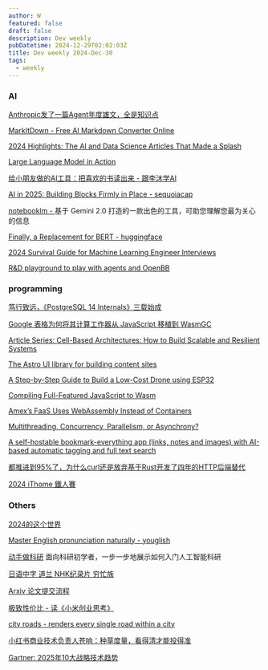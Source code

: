 ```yaml
---
author: W
featured: false
draft: false
description: Dev weekly
pubDatetime: 2024-12-29T02:02:03Z
title: Dev weekly 2024-Dec-30
tags:
  - weekly
---
```


### AI

[]()

[]()

[]()

[]()

[Anthropic发了一篇Agent年度雄文，全是知识点](https://mp.weixin.qq.com/s?__biz=Mzg5Mjc3MjIyMA%3D%3D&abtest_cookie=AAACAA%3D%3D&ascene=56&chksm=c10d35f9c636a585b031024fad45588d45fae04397e392a0cb0a7468d364ddab18dc7b59fcba&clicktime=1734762319&countrycode=CN&devicetype=android-34&enterid=1734762319&exportkey=n_ChQIAhIQN3pxK5DGQAEm%2Bz4wJ5hxyhLjAQIE97dBBAEAAAAAAKY6MWJQpOAAAAAOpnltbLcz9gKNyK89dVj0GnvK%2FdS4jXrgExDo0MLUyq%2BEG%2BQxMe4V2wPOsO8rmnjXBot%2F7hJUmAr5PtsZsKxjb9isERwYOeMiH5q45D4oTuWt%2FIhUTVCa%2Bp9KPUASZ9IDMXHQvHv0gZFpGWklevBRpST4cSCLEDF3zDjYcuz7KZ7%2FkdMrJiE6rRAvztbexF7MeoTdo4Q8xXL226hvpaxW6lMDNVoIcElIBXfl2aBoRfVl%2Fu0N6a0hzH9CFWzqduvNLaIp%2FZ11HFEPjMeX&fasttmpl_flag=0&fasttmpl_fullversion=7521716-zh_CN-zip&fasttmpl_type=0&finder_biz_enter_id=4&flutter_pos=0&idx=1&lang=zh_CN&mid=2247572585&nettype=WIFI&pass_ticket=khIbPr0c83S4QtZax%2BtfnYVTJGoknSj8YdHMsC%2Bk%2FxbMFiA9%2BZQE8Fovm5CxJW8A&ranksessionid=1734761672&realreporttime=1734762319386&scene=90&session_us=gh_9b1df4558a05&sessionid=1734762315&sn=72a75f85e493b06e7fd1079df89b718b&subscene=93&version=28003734&wx_header=3&xtrack=1)

[MarkItDown - Free AI Markdown Converter Online](https://markitdown.pro/)

[2024 Highlights: The AI and Data Science Articles That Made a Splash](https://towardsdatascience.com/2024-highlights-the-ai-and-data-science-articles-that-made-a-splash-2c0979b4d595)

[Large Language Model in Action](https://github.com/wangwei1237/LLM_in_Action)

[给小朋友做的AI工具：把喜欢的书读出来 - 跟李沐学AI](https://www.bilibili.com/video/BV1xbkkYGEQq/?spm_id_from=333.1007.tianma.2-2-5.click&utm_source=pocket_saves&vd_source=da1418029b9e64c9c06a4e0f34e780c7)

[AI in 2025: Building Blocks Firmly in Place - sequoiacap](https://www.sequoiacap.com/article/ai-in-2025/)

[notebooklm - ](https://notebooklm.google/) 基于 Gemini 2.0 打造的一款出色的工具，可助您理解您最为关心的信息

[Finally, a Replacement for BERT - huggingface](https://huggingface.co/blog/modernbert)

[2024 Survival Guide for Machine Learning Engineer Interviews](https://towardsdatascience.com/2024-survival-guide-for-machine-learning-engineer-interviews-e74eccef4645)

[R&D playground to play with agents and OpenBB](https://github.com/OpenBB-finance/openbb-agents)

[]()

[]()

### programming

[笃行致远，《PostgreSQL 14 Internals》三载始成](https://mp.weixin.qq.com/s?__biz=MzUyOTAyMzMyNg%3D%3D&abtest_cookie=AAACAA%3D%3D&ascene=3&chksm=fb8d94e83071b3d7618e4f3ee2d4956fe8f3d7d27248896c4ec0177df290e734a01149931a07&clicktime=1735024459&countrycode=CN&devicetype=android-34&enterid=1735024459&exportkey=n_ChQIAhIQxs5L8bNXsDKr1jqv0YyzyxLjAQIE97dBBAEAAAAAACSXBEa%2FS7QAAAAOpnltbLcz9gKNyK89dVj0uEIxl44Ddd%2B0VFjyPeR9WHK%2BDrFQoNYTvGOUsE5UsxPfUVNaP9sRSs2oZdmQH3%2F0iybj1RIismfgK4GSjF6z6O61yJYnBjSol5lsN84F5Nxx7mtfOdz%2BIHZ98IP1hM8dOcrT2fHKUqyvft7FUGVKpSzlH8KVtFUs7Ayy%2BzhlliOqivTA5faTM7CygGMeck6My4jSteWZAarTly2YlaWOVF52wfbc4DrpQCPOweUqxVgbqVLjLv2JzhCoU%2F4e&fasttmpl_flag=0&fasttmpl_fullversion=7527785-zh_CN-zip&fasttmpl_type=0&idx=1&lang=zh_CN&mid=2247492524&nettype=WIFI&pass_ticket=x4PXnzU7HpJUuWmCJQNL%2BgxHOVg0Npiq44S6cqs%2BdD1z7R9H4b3YFKQbCYHD5DHW&realreporttime=1735024459697&scene=126&session_us=gh_3f48baa8ceb4&sessionid=1735024414&sn=65dabbe799456fa588fac83ad34c93d4&subscene=10000&version=28003734&wx_header=3)

[Google 表格为何将其计算工作器从 JavaScript 移植到 WasmGC](https://web.dev/case-studies/google-sheets-wasmgc)

[Article Series: Cell-Based Architectures: How to Build Scalable and Resilient Systems](https://www.infoq.com/articles/cell-based-architecture-2024-series/)

[The Astro UI library for building content sites](https://ui.full.dev/)

[A Step-by-Step Guide to Build a Low-Cost Drone using ESP32](https://www.digikey.com/en/maker/projects/a-step-by-step-guide-to-build-a-low-cost-drone-using-esp32/8afccd0690574bcebfa0d2ad6fd0a391)

[Compiling Full-Featured JavaScript to Wasm](https://x.com/tmikov/status/1871397866327203845)

[Amex’s FaaS Uses WebAssembly Instead of Containers](https://thenewstack.io/amexs-faas-uses-webassembly-instead-of-containers/)

[Multithreading, Concurrency, Parallelism, or Asynchrony?](https://fontseca.dev/archive/computer-science/2024/12/multithreading-concurrency-parallelism-or-asynchrony)

[A self-hostable bookmark-everything app (links, notes and images) with AI-based automatic tagging and full text search](https://github.com/hoarder-app/hoarder)

[都推进到95%了，为什么curl还是放弃基于Rust开发了四年的HTTP后端替代](https://mp.weixin.qq.com/s?__biz=MjM5MDE0Mjc4MA%3D%3D&abtest_cookie=AAACAA%3D%3D&ascene=56&chksm=bc7fe71b083fb2d124772908b5af4ddb0ed9519fab123015c41d314913705f3c7f3a6d11427e&clicktime=1735106778&countrycode=CN&devicetype=android-34&enterid=1735106778&exportkey=n_ChQIAhIQn9O2B4nPm5PO5MR1XyyyfxLjAQIE97dBBAEAAAAAANm2L2KcK9AAAAAOpnltbLcz9gKNyK89dVj0DrKUrIgj1bsQdowjxNHH6GqQ9k0SkF4wmPauiMsZoUKSNMCKqF4NvM%2FUPXINOu1hq7LbwGSKEPqb34WS5KQWxLynvxQBcI%2B9OvJesJUTGC2ySWgfQS4m77VSCrPqmx2qjLwMYKw8CQAfP0XxOaTpye3v%2BE9jqN01NmQiSL25%2BxTzoK3CXdX0xad12ZnUpTLaVcF6fewC56FEgQS26oJnGvR0Dobc6A%2FWCB0Ryios%2FjSo9QlUdv%2B2bEtZ1qy4&fasttmpl_flag=0&fasttmpl_fullversion=7529014-zh_CN-zip&fasttmpl_type=0&finder_biz_enter_id=4&flutter_pos=1&idx=1&lang=zh_CN&mid=2651229946&nettype=WIFI&pass_ticket=u4Je%2BZ4Tzs9l5E1gDPOJICWY42dZDcZoYpqFlNuZ3ECzF9%2B%2BcEPiWoa0bRoEYEZg&ranksessionid=1735106760&realreporttime=1735106778556&scene=90&session_us=gh_b443474846ae&sessionid=1735106765&sn=842934f59c1d030b8b42d300530cae73&subscene=93&version=28003737&wx_header=3&xtrack=1)

[2024 iThome 鐵人賽](https://ithelp.ithome.com.tw/2024ironman/reward)

### Others

[2024的这个世界](https://mp.weixin.qq.com/s?__biz=MzI5NDE0MDkxNQ%3D%3D&abtest_cookie=AAACAA%3D%3D&ascene=56&chksm=f6d471eae9a5ce08b6b0112e761764f1ada568dbc2cf0195a16a8d02af8eed5c26d1e363b096&clicktime=1735043618&countrycode=CN&devicetype=android-34&enterid=1735043618&exportkey=n_ChQIAhIQSpMkNUs1xu3X1rq3JJZ9WBLjAQIE97dBBAEAAAAAACAqE%2BkTa6kAAAAOpnltbLcz9gKNyK89dVj0lmMJHcfdnYIfFl2gMie7MwYkXWs6cOeXPhAzLucx5kckVj29b7mHm0VSGW%2B6UYhpsMVPTDKrygcsj1YO%2Fo1UEElhmq2V3XHK1b3iVTUTR9VTQCyVjn%2BkeYiMP1BG1Om34pHh1GkrWLQH1SRLi%2FPjyv9GCv55A89hjxiVvNw%2BZwkfD0D5ZieQUMFjNj9F6xl7F58PurngyFxnXlS9dzrnpenW0vnvNQD9nXGdvi4tvtymTMZBaO7lqXF5vAK1&fasttmpl_flag=0&fasttmpl_fullversion=7528733-zh_CN-zip&fasttmpl_type=0&finder_biz_enter_id=4&flutter_pos=1&idx=1&lang=zh_CN&mid=2653017505&nettype=WIFI&pass_ticket=%2F1cjFZdzFNrZ2o2Arbh5EE5vkUpxaLlNRtxCTcrSnpuot%2BbkV6C3AZzQI7Nz8VN9&ranksessionid=1735043560&realreporttime=1735043618210&scene=90&session_us=gh_c88a0f23274b&sessionid=1735043611&sn=78dc17b37edcf67189f43589871ce19e&subscene=93&version=28003734&wx_header=3&xtrack=1)

[Master English pronunciation naturally - youglish](https://youglish.com/)

[动手做科研](https://github.com/WengLean/hands-on-research-tutorial/) 面向科研初学者，一步一步地展示如何入门人工智能科研

[日语中字 道兰 NHK纪录片 穷忙族](https://www.bilibili.com/video/BV1RJ411v7Pz?buvid=XU4AFF5402A5C984EAF3DE59046F789155887&from_spmid=search.search-result.0.0&is_story_h5=false&mid=pzdIwkXoRpRhSDISXHPkug%3D%3D&plat_id=116&share_from=ugc&share_medium=android&share_plat=android&share_session_id=e5d6018c-8243-4016-bbf4-85ced49a2cc4&share_source=GENERIC&share_tag=s_i&spmid=united.player-video-detail.0.0&timestamp=1735200987&unique_k=NjtwCZz&up_id=22096191&vd_source=da1418029b9e64c9c06a4e0f34e780c7)

[Arxiv 论文提交流程](https://zhuanlan.zhihu.com/p/109405192)

[极致性价比 - 读《小米创业思考》](https://blog.devtang.com/2024/12/22/xiaomi-development-notes/)

[city roads - renders every single road within a city](https://anvaka.github.io/city-roads/)

[小红书商业技术负责人苍响：种草度量，看得清才能投得准](https://mp.weixin.qq.com/s?__biz=Mzg4Mzg0NDQ2Ng%3D%3D&abtest_cookie=AAACAA%3D%3D&ascene=56&chksm=cf4d8739f83a0e2f5c5dbaab153abbc244e29d5a733243c3704a0f3c42d360fb20df05bdd076&clicktime=1734840793&countrycode=CN&devicetype=android-34&enterid=1734840793&exportkey=n_ChQIAhIQ%2FcuAx%2FVSAdoRKRdWr6bEORLUAQIE97dBBAEAAAAAAPXeDHTjitIAAAAOpnltbLcz9gKNyK89dVj0H3cj5PH%2FoBWpuUMK8y3zr6CNyBcvP7XdHFltJ1BHEMoNibAmUfVxbSJgZ7r52b3%2BjyJHi3cx20rf32yXsUddia7KiL%2F6zbzR23wJvPGl6qJqLhJQe%2FkV0r6GOPj8Oz5wpdcFK9AIxVVMolLJrcYlYvu6QfffcJPUJ9HfEg9Lolgy8CcgWVDMXRs8YjBA864%2B8ZYchNdzC%2FM8xPu76xyrJGpaF5Q9tsy6CPXx79dM&exptype=timeline_recommend_article_u2i_highstickiness_tlfeeds&fasttmpl_flag=0&fasttmpl_fullversion=7521716-zh_CN-zip&fasttmpl_type=0&finder_biz_enter_id=5&flutter_pos=20&idx=3&lang=zh_CN&mid=2247627556&nettype=WIFI&pass_ticket=mKhJ%2F0G52RILels1aMHOcnJNrnncAEh9jUTn2Wq%2FAXsvf6nYtGLEtYkye7Q%2BiXya&ranksessionid=1734840195_1&realreporttime=1734840793264&scene=169&session_us=gh_aa068ba8cd1a&sessionid=1734840154&sn=51c78ccf8083d4038851e9e7e8d52082&subscene=200&version=28003734&wx_header=3)

[Gartner: 2025年10大战略技术趋势](https://mp.weixin.qq.com/s?__biz=MjM5MzcwOTkyMw%3D%3D&abtest_cookie=AAACAA%3D%3D&ascene=56&chksm=bc59d9368b7610159e1d7db3d4c68a12a20c97c95e6c7579efea574536649968e43ef26be31a&clicktime=1734831089&countrycode=CN&devicetype=android-34&enterid=1734831089&exportkey=n_ChQIAhIQy2sB6%2B1pKyqpbzUWmtCF4hLjAQIE97dBBAEAAAAAAGXCKCrIAk0AAAAOpnltbLcz9gKNyK89dVj0N%2FF0oJunV%2FDtLa1f58AZhjMtc8%2FSVSSi4cvxFi%2FMGNqzwm7vT46rnx9N7cTk7H%2Br0agAMOWsHw6r4tPY5buFQsvpZF2kxYxAn%2B8tQq08FSI0Uk9zoeHqbT%2BL7glld7VYwK7aAtLTKCSy4BN%2FFZ3qIL1%2B3DQ78GmfFT%2FS4DNSbaLnr7R4Nhwk5gFxtnvU7no4CGyNxvXRfMSbuEtpKnskZWoV58nipdUrIlERYWODlZaD0WTFNnoNMXw3JLC3&fasttmpl_flag=0&fasttmpl_fullversion=7521716-zh_CN-zip&fasttmpl_type=0&finder_biz_enter_id=4&flutter_pos=8&idx=1&lang=zh_CN&mid=2651873690&nettype=WIFI&pass_ticket=VB%2BjM9rJW1%2Ftl5qqCXRCxF1bwglZzC5133zWzSEtrXwegzrzfFTOTZ6Ok2GInLLP&ranksessionid=1734831075&realreporttime=1734831089327&scene=90&session_us=gh_e783b8218849&sessionid=1734831075&sn=176b150e63d2b2a7337ac8f451647e3f&subscene=93&version=28003734&wx_header=3&xtrack=1)

[]()

[]()

[]()

[]()

[]()

[]()

[]()

[]()

[]()

[]()

[]()

[]()

[]()

[]()

[]()

[]()

[]()

[]()

[]()

[]()

[]()

[]()

[]()

[]()

[]()

[]()

[]()

[]()

[]()

[]()

[]()

[]()

[]()

[]()

[]()

[]()

[]()

[]()

[]()

[]()

[]()

[]()

[]()

[]()

[]()

[]()

[]()

[]()

[]()

[]()

[]()

[]()

[]()

[]()

[]()

[]()

[]()

[]()

[]()

[]()

[]()

[]()

[]()

[]()

[]()

[]()

[]()

[]()

[]()

[]()

[]()

[]()

[]()

[]()

[]()

[]()

[]()

[]()

[]()

[]()

[]()

[]()

[]()

[]()

[]()

[]()

[]()

[]()

[]()

[]()

[]()

[]()

[]()

[]()

[]()

[]()

[]()

[]()

[]()
